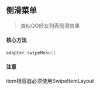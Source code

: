 ## 侧滑菜单
> 类似QQ好友列表侧滑效果


#### 核心方法

```kotlin
adapter.swipeMenu()
```

#### 注意
item根容器必须使用SwipeItemLayout



